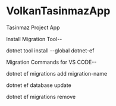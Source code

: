 # VolkanTasinmazApp
Tasinmaz Project App

Install Migration Tool--

dotnet tool install --global dotnet-ef

Migration Commands for VS CODE--

dotnet ef migrations add migration-name

dotnet ef database update   

dotnet ef migrations remove